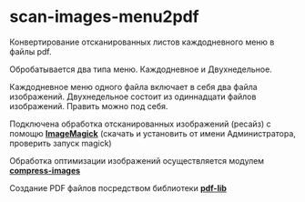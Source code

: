 # scan-images-menu2pdf
Конвертирование отсканированных листов каждодневного меню в файлы pdf.

Обробатывается два типа меню. Каждодневное и Двухнедельное.

Каждодневное меню одного файла включает в себя два файла изображений. Двухнедельное состоит из одиннадцати файлов изображений. Править можно под себя.

Подключена обработка отсканированных изображений (ресайз) с помощю [**ImageMagick**](https://imagemagick.org/script/download.php) (скачать и установить от имени Администратора, проверить запуск magick)

Обработка оптимизации изображений осуществляется модулем [**compress-images**](https://github.com/semiromid/compress-images)

Создание PDF файлов посредством библиотеки [**pdf-lib**](https://pdf-lib.js.org/)
